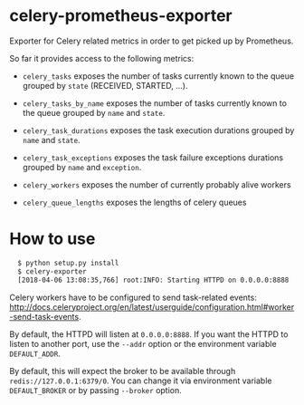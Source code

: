 # celery-prometheus-exporter
Exporter for Celery related metrics in
order to get picked up by Prometheus.

So far it provides access to the following metrics:

* ``celery_tasks`` exposes the number of tasks currently known to the queue
  grouped by ``state`` (RECEIVED, STARTED, ...).
* ``celery_tasks_by_name`` exposes the number of tasks currently known to the queue
  grouped by ``name`` and ``state``.
* ``celery_task_durations`` exposes the task execution durations grouped by ``name`` and ``state``.
* ``celery_task_exceptions`` exposes the task failure exceptions durations grouped by ``name`` and ``exception``.
 
* ``celery_workers`` exposes the number of currently probably alive workers

* ``celery_queue_lengths`` exposes the lengths of celery queues


How to use
==========

```bash
  $ python setup.py install
  $ celery-exporter
  [2018-04-06 13:08:35,766] root:INFO: Starting HTTPD on 0.0.0.0:8888
```

Celery workers have to be configured to send task-related events:
http://docs.celeryproject.org/en/latest/userguide/configuration.html#worker-send-task-events.

By default, the HTTPD will listen at ``0.0.0.0:8888``. If you want the HTTPD
to listen to another port, use the ``--addr`` option or the environment variable
``DEFAULT_ADDR``.

By default, this will expect the broker to be available through
``redis://127.0.0.1:6379/0``. You can change it via environment variable
``DEFAULT_BROKER`` or by passing ``--broker`` option.

